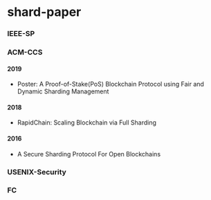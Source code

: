 # shard-paper
### IEEE-SP
### ACM-CCS
#### 2019
* Poster: A Proof-of-Stake(PoS) Blockchain Protocol using Fair and Dynamic Sharding Management 
#### 2018
* RapidChain: Scaling Blockchain via Full Sharding 
#### 2016
* A Secure Sharding Protocol For Open Blockchains
### USENIX-Security
### FC
